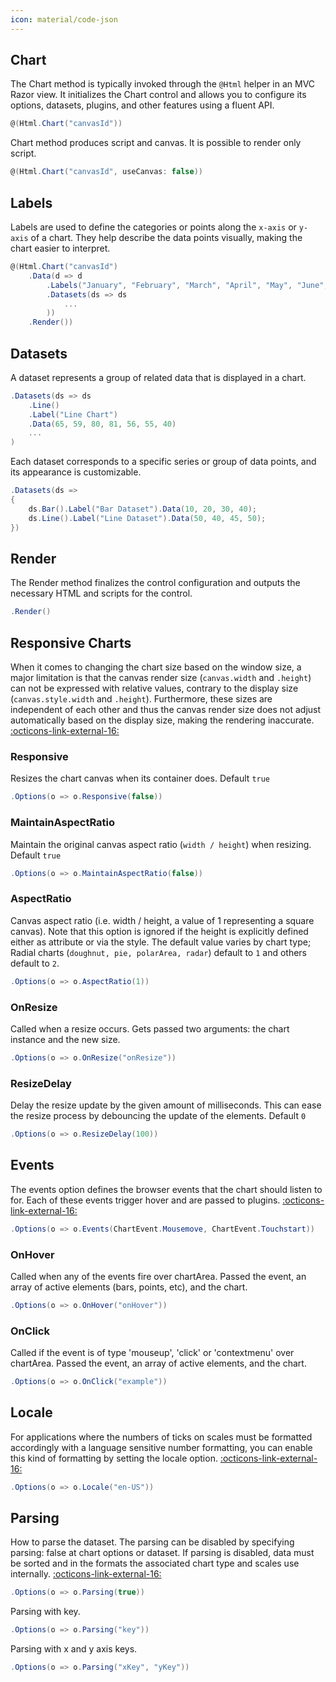 ```yaml
---
icon: material/code-json
---
```


## Chart
The Chart method is typically invoked through the ```@Html``` helper in an MVC Razor view. It initializes the Chart control and allows you to configure its options, datasets, plugins, and other features using a fluent API.
```csharp
@(Html.Chart("canvasId"))
```
Chart method produces script and canvas. It is possible to render only script.
```csharp
@(Html.Chart("canvasId", useCanvas: false))
```

## Labels
Labels are used to define the categories or points along the ```x-axis``` or ```y-axis``` of a chart. 
They help describe the data points visually, making the chart easier to interpret.
```csharp hl_lines="3" linenums="1"
@(Html.Chart("canvasId")
    .Data(d => d
        .Labels("January", "February", "March", "April", "May", "June", "July")
        .Datasets(ds => ds
			...
        ))
    .Render())
```

## Datasets
A dataset represents a group of related data that is displayed in a chart.
```csharp
.Datasets(ds => ds
    .Line()
	.Label("Line Chart")
	.Data(65, 59, 80, 81, 56, 55, 40)
	...
)
```
Each dataset corresponds to a specific series or group of data points, and its appearance is customizable.
```csharp
.Datasets(ds =>
{
    ds.Bar().Label("Bar Dataset").Data(10, 20, 30, 40);
    ds.Line().Label("Line Dataset").Data(50, 40, 45, 50);
})
```

## Render
The Render method finalizes the control configuration and outputs the necessary HTML and scripts for the control.
```csharp
.Render()
```

## Responsive Charts
When it comes to changing the chart size based on the window size, a major limitation is that the canvas render size (```canvas.width``` and ```.height```)
can not be expressed with relative values, contrary to the display size (```canvas.style.width``` and ```.height```). 
Furthermore, these sizes are independent of each other and thus the canvas render size does not adjust automatically based on the display size, making the rendering inaccurate.
[:octicons-link-external-16:](https://www.chartjs.org/docs/latest/configuration/responsive.html)

### Responsive
Resizes the chart canvas when its container does. Default ```true```
```csharp
.Options(o => o.Responsive(false))
```

### MaintainAspectRatio
Maintain the original canvas aspect ratio (```width / height```) when resizing. Default ```true```
```csharp
.Options(o => o.MaintainAspectRatio(false))
```

### AspectRatio
Canvas aspect ratio (i.e. width / height, a value of 1 representing a square canvas).
Note that this option is ignored if the height is explicitly defined either as attribute or via the style.
The default value varies by chart type; Radial charts (```doughnut, pie, polarArea, radar```) default to ```1``` and others default to ```2```.
```csharp
.Options(o => o.AspectRatio(1))
```

### OnResize
Called when a resize occurs. Gets passed two arguments: the chart instance and the new size.
```csharp
.Options(o => o.OnResize("onResize"))
```

### ResizeDelay
Delay the resize update by the given amount of milliseconds.
This can ease the resize process by debouncing the update of the elements. Default ```0```
```csharp
.Options(o => o.ResizeDelay(100))
```

## Events
The events option defines the browser events that the chart should listen to for. Each of these events trigger hover and are passed to plugins.
[:octicons-link-external-16:](https://www.chartjs.org/docs/latest/configuration/interactions.html#events)
```csharp
.Options(o => o.Events(ChartEvent.Mousemove, ChartEvent.Touchstart))
```

### OnHover
Called when any of the events fire over chartArea. Passed the event, an array of active elements (bars, points, etc), and the chart.
```csharp
.Options(o => o.OnHover("onHover"))
```

### OnClick
Called if the event is of type 'mouseup', 'click' or 'contextmenu' over chartArea. Passed the event, an array of active elements, and the chart.
```csharp
.Options(o => o.OnClick("example"))
```

## Locale
For applications where the numbers of ticks on scales must be formatted accordingly with a language sensitive number formatting,
you can enable this kind of formatting by setting the locale option.
[:octicons-link-external-16:](https://www.chartjs.org/docs/latest/configuration/locale.html)
```csharp
.Options(o => o.Locale("en-US"))
```

## Parsing
How to parse the dataset. The parsing can be disabled by specifying parsing: false at chart options or dataset. 
If parsing is disabled, data must be sorted and in the formats the associated chart type and scales use internally.
[:octicons-link-external-16:](https://www.chartjs.org/docs/latest/api/interfaces/ParsingOptions.html)
```csharp
.Options(o => o.Parsing(true))
```
Parsing with key.
```csharp
.Options(o => o.Parsing("key"))
```
Parsing with x and y axis keys.
```csharp
.Options(o => o.Parsing("xKey", "yKey"))
```

